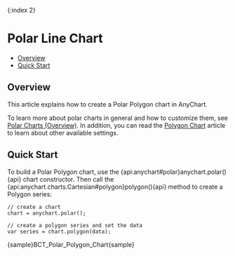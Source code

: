 {:index 2}
# Polar Line Chart

* [Overview](#overview)
* [Quick Start](#quick_start)

## Overview

This article explains how to create a Polar Polygon chart in AnyChart.

To learn more about polar charts in general and how to customize them, see [Polar Charts (Overview)](Overview). In addition, you can read the [Polygon Chart](../Polygon_Chart) article to learn about other available settings.

## Quick Start

To build a Polar Polygon chart, use the {api:anychart#polar}anychart.polar(){api} chart constructor. Then call the {api:anychart.charts.Cartesian#polygon}polygon(){api} method to create a Polygon series:

```
// create a chart
chart = anychart.polar();

// create a polygon series and set the data
var series = chart.polygon(data);
```

{sample}BCT\_Polar\_Polygon\_Chart{sample}